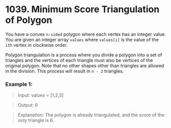 # 1039. Minimum Score Triangulation of Polygon
You have a convex `n-sided` polygon where each vertex has an integer value. You are given an integer array `values` where `values[i]` is the value of the `ith` vertex in clockwise order.

Polygon triangulation is a process where you divide a polygon into a set of triangles and the vertices of each triangle must also be vertices of the original polygon. Note that no other shapes other than triangles are allowed in the division. This process will result in `n - 2` triangles.
### Example 1:



> Input: values = [1,2,3]

> Output: 6

> Explanation: The polygon is already triangulated, and the score of the only triangle is 6.
